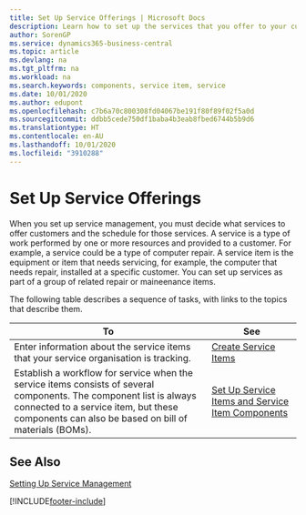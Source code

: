 ```yaml
---
title: Set Up Service Offerings | Microsoft Docs
description: Learn how to set up the services that you offer to your customers.
author: SorenGP
ms.service: dynamics365-business-central
ms.topic: article
ms.devlang: na
ms.tgt_pltfrm: na
ms.workload: na
ms.search.keywords: components, service item, service
ms.date: 10/01/2020
ms.author: edupont
ms.openlocfilehash: c7b6a70c800308fd04067be191f80f89f02f5a0d
ms.sourcegitcommit: ddbb5cede750df1baba4b3eab8fbed6744b5b9d6
ms.translationtype: HT
ms.contentlocale: en-AU
ms.lasthandoff: 10/01/2020
ms.locfileid: "3910288"
---
```

# <a name="set-up-service-offerings"></a>Set Up Service Offerings
When you set up service management, you must decide what services to offer customers and the schedule for those services. A service is a type of work performed by one or more resources and provided to a customer. For example, a service could be a type of computer repair. A service item is the equipment or item that needs servicing, for example, the computer that needs repair, installed at a specific customer. You can set up services as part of a group of related repair or maineenance items.  
  
The following table describes a sequence of tasks, with links to the topics that describe them.  
  
|**To**|**See**|  
|------------|-------------|  
|Enter information about the service items that your service organisation is tracking.|[Create Service Items](service-how-to-create-service-items.md)|  
|Establish a workflow for service when the service items consists of several components. The component list is always connected to a service item, but these components can also be based on bill of materials (BOMs).|[Set Up Service Items and Service Item Components](service-how-setup-service-items.md)|  
  
## <a name="see-also"></a>See Also  
[Setting Up Service Management](service-setup-service.md)   

[!INCLUDE[footer-include](includes/footer-banner.md)]